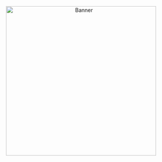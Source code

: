 <div align="center">
  <a href="https://antony.cloud"><img src="https://antony.cloud/banner.png" height="400px" alt="Banner" /></a>
</div>
